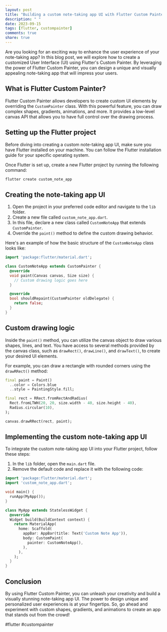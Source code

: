 ```yaml
---
layout: post
title: "Building a custom note-taking app UI with Flutter Custom Painter"
description: " "
date: 2023-09-15
tags: [flutter, custompainter]
comments: true
share: true
---
```


Are you looking for an exciting way to enhance the user experience of your note-taking app? In this blog post, we will explore how to create a customized User Interface (UI) using Flutter's Custom Painter. By leveraging the power of Flutter Custom Painter, you can design a unique and visually appealing note-taking app that will impress your users.

## What is Flutter Custom Painter?

Flutter Custom Painter allows developers to create custom UI elements by overriding the `CustomPainter` class. With this powerful feature, you can draw complex shapes, gradients, animations, and more. It provides a low-level canvas API that allows you to have full control over the drawing process.

## Setting up the Flutter project

Before diving into creating a custom note-taking app UI, make sure you have Flutter installed on your machine. You can follow the Flutter installation guide for your specific operating system.

Once Flutter is set up, create a new Flutter project by running the following command:

```bash
flutter create custom_note_app
```

## Creating the note-taking app UI

1. Open the project in your preferred code editor and navigate to the `lib` folder.
2. Create a new file called `custom_note_app.dart`.
3. In this file, declare a new class called `CustomNoteApp` that extends `CustomPainter`.
4. Override the `paint()` method to define the custom drawing behavior.

Here's an example of how the basic structure of the `CustomNoteApp` class looks like:

```dart
import 'package:flutter/material.dart';

class CustomNoteApp extends CustomPainter {
  @override
  void paint(Canvas canvas, Size size) {
    // Custom drawing logic goes here
  }

  @override
  bool shouldRepaint(CustomPainter oldDelegate) {
    return false;
  }
}
```

## Custom drawing logic

Inside the `paint()` method, you can utilize the canvas object to draw various shapes, lines, and text. You have access to several methods provided by the canvas class, such as `drawRect()`, `drawLine()`, and `drawText()`, to create your desired UI elements.

For example, you can draw a rectangle with rounded corners using the `drawRRect()` method:

```dart
final paint = Paint()
  ..color = Colors.blue
  ..style = PaintingStyle.fill;

final rect = RRect.fromRectAndRadius(
  Rect.fromLTWH(20, 20, size.width - 40, size.height - 40),
  Radius.circular(10),
);

canvas.drawRRect(rect, paint);
```

## Implementing the custom note-taking app UI

To integrate the custom note-taking app UI into your Flutter project, follow these steps:

1. In the `lib` folder, open the `main.dart` file.
2. Remove the default code and replace it with the following code:

```dart
import 'package:flutter/material.dart';
import 'custom_note_app.dart';

void main() {
  runApp(MyApp());
}

class MyApp extends StatelessWidget {
  @override
  Widget build(BuildContext context) {
    return MaterialApp(
      home: Scaffold(
        appBar: AppBar(title: Text('Custom Note App')),
        body: CustomPaint(
          painter: CustomNoteApp(),
        ),
      ),
    );
  }
}
```

## Conclusion

By using Flutter Custom Painter, you can unleash your creativity and build a visually stunning note-taking app UI. The power to design unique and personalized user experiences is at your fingertips. So, go ahead and experiment with custom shapes, gradients, and animations to create an app that stands out from the crowd!

#flutter #custompainter